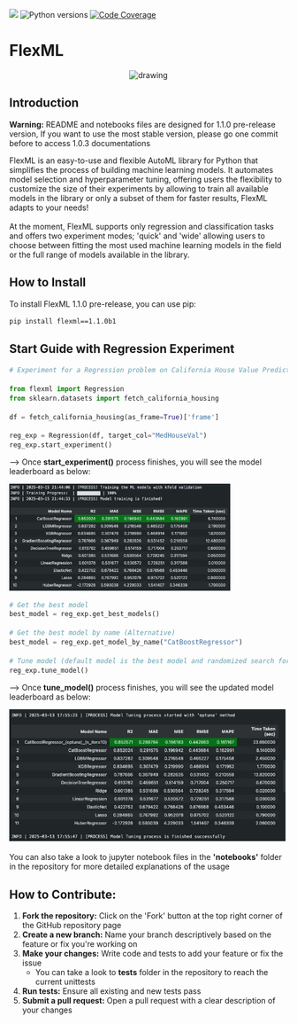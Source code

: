 ![](https://img.shields.io/pypi/v/flexml.svg) ![Python versions](https://img.shields.io/pypi/pyversions/flexml) [![Code Coverage](https://codecov.io/gh/ozguraslank/flexml/branch/main/graph/badge.svg)](https://codecov.io/gh/ozguraslank/flexml)
# FlexML

<div align="center">
<img src="img/flexml_banner.jpeg" alt="drawing" width="500"/>
</div>

## Introduction

**Warning:** README and notebooks files are designed for 1.1.0 pre-release version, If you want to use the most stable version, please go one commit before to access 1.0.3 documentations

FlexML is an easy-to-use and flexible AutoML library for Python that simplifies the process of building machine learning models. It automates model selection and hyperparameter tuning, offering users the flexibility to customize the size of their experiments by allowing to train all available models in the library or only a subset of them for faster results, FlexML adapts to your needs! <br> <br>
At the moment, FlexML supports only regression and classification tasks and offers two experiment modes; 'quick' and 'wide' allowing users to choose between fitting the most used machine learning models in the field or the full range of models available in the library.

## How to Install
To install FlexML 1.1.0 pre-release, you can use pip:

```bash
pip install flexml==1.1.0b1 
```

## Start Guide with Regression Experiment

```python
# Experiment for a Regression problem on California House Value Prediction dataset in Quick mode

from flexml import Regression
from sklearn.datasets import fetch_california_housing

df = fetch_california_housing(as_frame=True)['frame']

reg_exp = Regression(df, target_col="MedHouseVal")
reg_exp.start_experiment()
```
--> Once **start_experiment()** process finishes, you will see the model leaderboard as below: <br>
<div align="left">
<img src="img/start_guide_reg_output.jpg" alt="drawing" width="400"/>
</div>

```python
# Get the best model
best_model = reg_exp.get_best_models()

# Get the best model by name (Alternative)
best_model = reg_exp.get_model_by_name("CatBoostRegressor")

# Tune model (default model is the best model and randomized search for tuning)
reg_exp.tune_model()
```

--> Once **tune_model()** process finishes, you will see the updated model leaderboard as below: <br>
<div align="left">
<img src="img/start_guide_reg_tuning_output.jpg" alt="drawing" width="500"/>
</div>

<br>
You can also take a look to jupyter notebook files in the <b>'notebooks'</b> folder in the repository for more detailed explanations of the usage

## How to Contribute:

1. **Fork the repository:** Click on the 'Fork' button at the top right corner of the GitHub repository page
2. **Create a new branch:** Name your branch descriptively based on the feature or fix you're working on
3. **Make your changes:** Write code and tests to add your feature or fix the issue
   - You can take a look to **tests** folder in the repository to reach the current unittests
4. **Run tests:** Ensure all existing and new tests pass
5. **Submit a pull request:** Open a pull request with a clear description of your changes